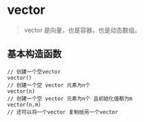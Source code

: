 # vector

> vector 是向量，也是容器，也是动态数组。

## 基本构造函数

```
// 创建一个空vector
vector()
// 创建一个空 vector 元素为n个
vector(n)
// 创建一个空 vector 元素为n个 且初始化值都为m
vector(n,m)
// 还可以将一个vector 复制给另一个vector
```

